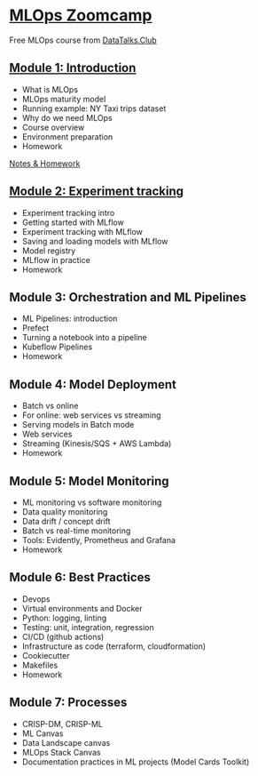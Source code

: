 # [MLOps Zoomcamp](https://github.com/DataTalksClub/mlops-zoomcamp)
Free MLOps course from [DataTalks.Club](https://datatalks.club/)

## [Module 1: Introduction](https://github.com/DataTalksClub/mlops-zoomcamp/tree/main/01-intro)
- What is MLOps
- MLOps maturity model
- Running example: NY Taxi trips dataset
- Why do we need MLOps
- Course overview
- Environment preparation
- Homework

[Notes & Homework](https://github.com/crushedmonster/mlops-zoomcamp/tree/main/1-intro)

## [Module 2: Experiment tracking](https://github.com/DataTalksClub/mlops-zoomcamp/blob/main/02-experiment-tracking)
- Experiment tracking intro
- Getting started with MLflow
- Experiment tracking with MLflow
- Saving and loading models with MLflow
- Model registry
- MLflow in practice
- Homework

## Module 3: Orchestration and ML Pipelines
- ML Pipelines: introduction
- Prefect
- Turning a notebook into a pipeline
- Kubeflow Pipelines
- Homework

## Module 4: Model Deployment
- Batch vs online
- For online: web services vs streaming
- Serving models in Batch mode
- Web services
- Streaming (Kinesis/SQS + AWS Lambda)
- Homework

## Module 5: Model Monitoring
- ML monitoring vs software monitoring
- Data quality monitoring
- Data drift / concept drift
- Batch vs real-time monitoring
- Tools: Evidently, Prometheus and Grafana
- Homework

## Module 6: Best Practices
- Devops
- Virtual environments and Docker
- Python: logging, linting
- Testing: unit, integration, regression
- CI/CD (github actions)
- Infrastructure as code (terraform, cloudformation)
- Cookiecutter
- Makefiles
- Homework

## Module 7: Processes
- CRISP-DM, CRISP-ML
- ML Canvas
- Data Landscape canvas
- MLOps Stack Canvas
- Documentation practices in ML projects (Model Cards Toolkit)
